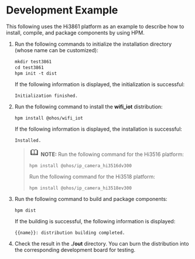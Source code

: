 # Development Example<a name="EN-US_TOPIC_0000001072143838"></a>

This following uses the Hi3861 platform as an example to describe how to install, compile, and package components by using HPM.

1.  Run the following commands to initialize the installation directory \(whose name can be customized\):

    ```
    mkdir test3861
    cd test3861
    hpm init -t dist
    ```

    If the following information is displayed, the initialization is successful:

    ```
    Initialization finished.
    ```

2.  Run the following command to install the  **wifi\_iot**  distribution:

    ```
    hpm install @ohos/wifi_iot
    ```

    If the following information is displayed, the installation is successful:

    ```
    Installed.
    ```

    >![](../public_sys-resources/icon-note.gif) **NOTE:** 
    >Run the following command for the Hi3516 platform:
    >```
    >hpm install @ohos/ip_camera_hi3516dv300
    >```
    >Run the following command for the Hi3518 platform:
    >```
    >hpm install @ohos/ip_camera_hi3518ev300
    >```

3.  Run the following command to build and package components:

    ```
    hpm dist
    ```

    If the building is successful, the following information is displayed:

    ```
    {{name}}: distribution building completed.
    ```

4.  Check the result in the  **./out**  directory. You can burn the distribution into the corresponding development board for testing.

